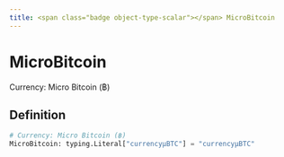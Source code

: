 ```yaml
---
title: <span class="badge object-type-scalar"></span> MicroBitcoin
---
```

# <span class="badge object-type-scalar"></span> MicroBitcoin

Currency: Micro Bitcoin (฿)

## Definition

```python
# Currency: Micro Bitcoin (฿)
MicroBitcoin: typing.Literal["currencyμBTC"] = "currencyμBTC"
```
